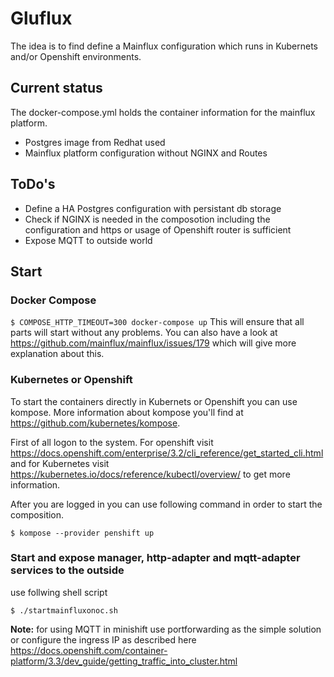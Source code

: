 # Gluflux 
The idea is to find define a Mainflux configuration which runs in Kubernets and/or Openshift environments. 

## Current status
The docker-compose.yml holds the container information for the mainflux platform. 
* Postgres image from Redhat used
* Mainflux platform configuration without NGINX and Routes

## ToDo's
* Define a HA Postgres configuration with persistant db storage
* Check if NGINX is needed in the composotion including the configuration and https or
usage of Openshift router is sufficient 
* Expose MQTT to outside world

## Start
### Docker Compose
```$ COMPOSE_HTTP_TIMEOUT=300 docker-compose up```
This will ensure that all parts will start without any problems. You can also have a look at https://github.com/mainflux/mainflux/issues/179 which will give more explanation about this.

### Kubernetes or Openshift
To start the containers directly in Kubernets or Openshift you can use kompose. More information about kompose you'll find at https://github.com/kubernetes/kompose.

First of all logon to the system. For openshift visit https://docs.openshift.com/enterprise/3.2/cli_reference/get_started_cli.html and for Kubernetes visit https://kubernetes.io/docs/reference/kubectl/overview/ to get more information.

After you are logged in you can use following command in order to start the composition.

```$ kompose --provider penshift up```

### Start and expose manager, http-adapter and mqtt-adapter services to the outside
use follwing shell script

```$ ./startmainfluxonoc.sh```

**Note:** for using MQTT in minishift use portforwarding as the simple solution or configure the ingress IP as described here https://docs.openshift.com/container-platform/3.3/dev_guide/getting_traffic_into_cluster.html

 


